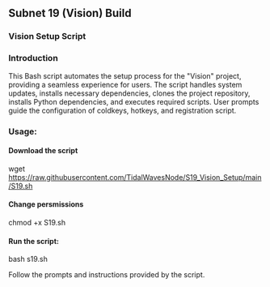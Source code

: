 ## Subnet 19 (Vision) Build
### Vision Setup Script

### Introduction
This Bash script automates the setup process for the "Vision" project, providing a seamless experience for users. The script handles system updates, installs necessary dependencies, clones the project repository, installs Python dependencies, and executes required scripts. User prompts guide the configuration of coldkeys, hotkeys, and registration script.

### Usage:
#### Download the script

wget https://raw.githubusercontent.com/TidalWavesNode/S19_Vision_Setup/main/S19.sh

#### Change persmissions

chmod +x S19.sh

#### Run the script:

bash s19.sh

Follow the prompts and instructions provided by the script.

